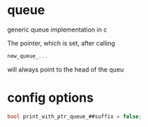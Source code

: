 # queue
generic queue implementation in c

The pointer, which is set, after calling 
```c
new_queue_...
````
will always point to the head of the queu

# config options
```c
bool print_with_ptr_queue_##suffix = false;
```
